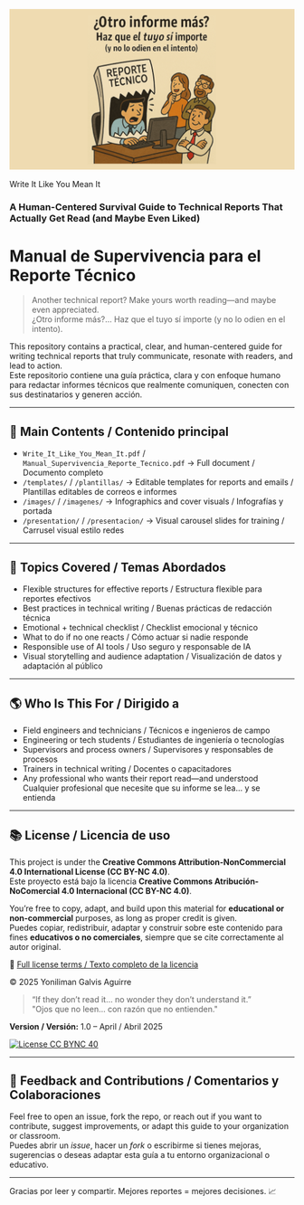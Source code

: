![Portada del manual](images/portada%20wide.png)

Write It Like You Mean It

### A Human-Centered Survival Guide to Technical Reports That Actually Get Read (and Maybe Even Liked)

# Manual de Supervivencia para el Reporte Técnico

> Another technical report? Make yours worth reading—and maybe even appreciated.  
> ¿Otro informe más?... Haz que el tuyo sí importe (y no lo odien en el intento).

This repository contains a practical, clear, and human-centered guide for writing technical reports that truly communicate, resonate with readers, and lead to action.  
Este repositorio contiene una guía práctica, clara y con enfoque humano para redactar informes técnicos que realmente comuniquen, conecten con sus destinatarios y generen acción.

---

## 📏 Main Contents / Contenido principal

- `Write_It_Like_You_Mean_It.pdf` / `Manual_Supervivencia_Reporte_Tecnico.pdf` → Full document / Documento completo
- `/templates/` / `/plantillas/` → Editable templates for reports and emails / Plantillas editables de correos e informes
- `/images/` / `/imagenes/` → Infographics and cover visuals / Infografías y portada
- `/presentation/` / `/presentacion/` → Visual carousel slides for training / Carrusel visual estilo redes

---

## 🚀 Topics Covered / Temas Abordados

- Flexible structures for effective reports / Estructura flexible para reportes efectivos
- Best practices in technical writing / Buenas prácticas de redacción técnica
- Emotional + technical checklist / Checklist emocional y técnico
- What to do if no one reacts / Cómo actuar si nadie responde
- Responsible use of AI tools / Uso seguro y responsable de IA
- Visual storytelling and audience adaptation / Visualización de datos y adaptación al público

---

## 🌎 Who Is This For / Dirigido a

- Field engineers and technicians / Técnicos e ingenieros de campo
- Engineering or tech students / Estudiantes de ingeniería o tecnologías
- Supervisors and process owners / Supervisores y responsables de procesos
- Trainers in technical writing / Docentes o capacitadores
- Any professional who wants their report read—and understood  
  Cualquier profesional que necesite que su informe se lea... y se entienda

---

## 📚 License / Licencia de uso

This project is under the **Creative Commons Attribution-NonCommercial 4.0 International License (CC BY-NC 4.0)**.  
Este proyecto está bajo la licencia **Creative Commons Atribución-NoComercial 4.0 Internacional (CC BY-NC 4.0)**.

You’re free to copy, adapt, and build upon this material for **educational or non-commercial** purposes, as long as proper credit is given.  
Puedes copiar, redistribuir, adaptar y construir sobre este contenido para fines **educativos o no comerciales**, siempre que se cite correctamente al autor original.

🔗 [Full license terms / Texto completo de la licencia](https://creativecommons.org/licenses/by-nc/4.0/)

© 2025 Yoniliman Galvis Aguirre

> “If they don’t read it… no wonder they don’t understand it.”  
> "Ojos que no leen... con razón que no entienden."

**Version / Versión:** 1.0 – April / Abril 2025

[![License CC BYNC 40](https://licensebuttons.net/l/by-nc/4.0/88x31.png)](https://creativecommons.org/licenses/by-nc/4.0/)

---

## 💬 Feedback and Contributions / Comentarios y Colaboraciones

Feel free to open an issue, fork the repo, or reach out if you want to contribute, suggest improvements, or adapt this guide to your organization or classroom.  
Puedes abrir un _issue_, hacer un _fork_ o escribirme si tienes mejoras, sugerencias o deseas adaptar esta guía a tu entorno organizacional o educativo.

---

Gracias por leer y compartir. Mejores reportes = mejores decisiones. 📈
